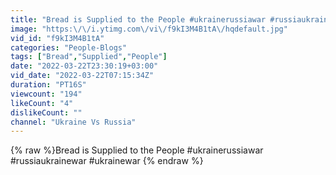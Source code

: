 ```yaml
---
title: "Bread is Supplied to the People #ukrainerussiawar #russiaukrainewar #ukrainewar"
image: "https:\/\/i.ytimg.com\/vi\/f9kI3M4B1tA\/hqdefault.jpg"
vid_id: "f9kI3M4B1tA"
categories: "People-Blogs"
tags: ["Bread","Supplied","People"]
date: "2022-03-22T23:30:19+03:00"
vid_date: "2022-03-22T07:15:34Z"
duration: "PT16S"
viewcount: "194"
likeCount: "4"
dislikeCount: ""
channel: "Ukraine Vs Russia"
---
```

{% raw %}Bread is Supplied to the People #ukrainerussiawar #russiaukrainewar #ukrainewar {% endraw %}
